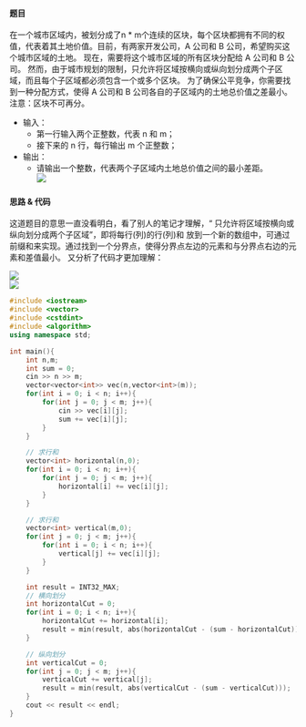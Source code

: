 <h4 id="JKDXM">题目</h4>
在一个城市区域内，被划分成了n * m个连续的区块，每个区块都拥有不同的权值，代表着其土地价值。目前，有两家开发公司，A 公司和 B 公司，希望购买这个城市区域的土地。  
现在，需要将这个城市区域的所有区块分配给 A 公司和 B 公司。  
然而，由于城市规划的限制，只允许将区域按横向或纵向划分成两个子区域，而且每个子区域都必须包含一个或多个区块。  
为了确保公平竞争，你需要找到一种分配方式，使得 A 公司和 B 公司各自的子区域内的土地总价值之差最小。  
注意：区块不可再分。

+ 输入：
    - 第一行输入两个正整数，代表 n 和 m；
    - 接下来的 n 行，每行输出 m 个正整数；
+ 输出：
    - 请输出一个整数，代表两个子区域内土地总价值之间的最小差距。  
 ![](http://cdn.notes.kamacoder.com/a2995e03-b45a-4418-8d17-c2f414eea57a.png)

<h4 id="u6RR4">思路 & 代码</h4>
这道题目的意思一直没看明白，看了别人的笔记才理解，“ 只允许将区域按横向或纵向划分成两个子区域”，即将每行(列)的行(列)和 放到一个新的数组中，可通过前缀和来实现。通过找到一个分界点，使得分界点左边的元素和与分界点右边的元素和差值最小。  
又分析了代码才更加理解：  

![](http://cdn.notes.kamacoder.com/7fcadcb9-be42-4d0e-8e61-e9d98f45239b.png)  
![](http://cdn.notes.kamacoder.com/07cf75d9-7c65-4efa-86f3-a0401249cea5.png)

```cpp
#include <iostream>
#include <vector>
#include <cstdint>
#include <algorithm>
using namespace std;

int main(){
    int n,m;
    int sum = 0;
    cin >> n >> m;
    vector<vector<int>> vec(n,vector<int>(m));
    for(int i = 0; i < n; i++){
        for(int j = 0; j < m; j++){
            cin >> vec[i][j];
            sum += vec[i][j];
        }
    }

    // 求行和
    vector<int> horizontal(n,0);
    for(int i = 0; i < n; i++){
        for(int j = 0; j < m; j++){
            horizontal[i] += vec[i][j];
        }
    }

    // 求行和
    vector<int> vertical(m,0);
    for(int j = 0; j < m; j++){
        for(int i = 0; i < n; i++){
            vertical[j] += vec[i][j];
        }
    }

    int result = INT32_MAX;
    // 横向划分
    int horizontalCut = 0;
    for(int i = 0; i < n; i++){
        horizontalCut += horizontal[i];
        result = min(result, abs(horizontalCut - (sum - horizontalCut)));
    }

    // 纵向划分
    int verticalCut = 0;
    for(int j = 0; j < m; j++){
        verticalCut += vertical[j];
        result = min(result, abs(verticalCut - (sum - verticalCut)));
    }
    cout << result << endl;
}
```

